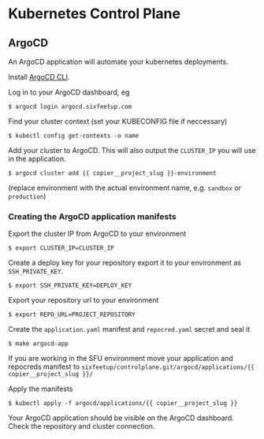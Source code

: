 # Kubernetes Control Plane

## ArgoCD

An ArgoCD application will automate your kubernetes deployments.

Install [ArgoCD CLI](https://argo-cd.readthedocs.io/en/stable/cli_installation/).

Log in to your ArgoCD dashboard, eg

    $ argocd login argocd.sixfeetup.com

Find your cluster context (set your KUBECONFIG file if neccessary)

    $ kubectl config get-contexts -o name

Add your cluster to ArgoCD. This will also output the `CLUSTER_IP` you will use in the application.

    $ argocd cluster add {{ copier__project_slug }}-environment
 (replace environment with the actual environment name, e.g. `sandbox` or `production`)

### Creating the ArgoCD application manifests

Export the cluster IP from ArgoCD to your environment

    $ export CLUSTER_IP=CLUSTER_IP

Create a deploy key for your repository export it to your environment as `SSH_PRIVATE_KEY`.

    $ export SSH_PRIVATE_KEY=DEPLOY_KEY

Export your repository url to your environment

    $ export REPO_URL=PROJECT_REPOSITORY

Create the `application.yaml` manifest and `repocred.yaml` secret and seal it

    $ make argocd-app

If you are working in the SFU environment move your application and repocreds manifest to `sixfeetup/controlplane.git/argocd/applications/{{ copier__project_slug }}/`

Apply the manifests

    $ kubectl apply -f argocd/applications/{{ copier__project_slug }}

Your ArgoCD application should be visible on the ArgoCD dashboard. Check the repository and cluster connection.
